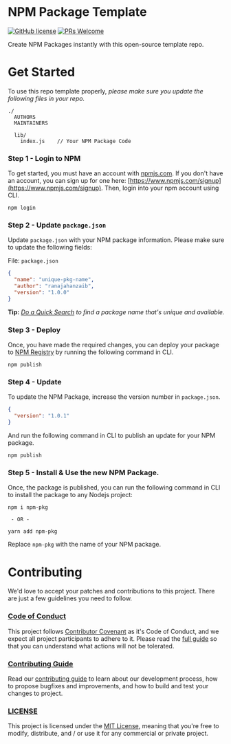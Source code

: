 # NPM Package Template

[![GitHub license](https://img.shields.io/badge/license-MIT-blue.svg)](./LICENSE) [![PRs Welcome](https://img.shields.io/badge/PRs-welcome-brightgreen.svg)](./CONTRIBUTING.md)

Create NPM Packages instantly with this open-source template repo.

# Get Started

To use this repo template properly, _please make sure you update the following files in your repo._

```
./
  AUTHORS
  MAINTAINERS

  lib/
    index.js    // Your NPM Package Code
```

### **Step 1** - Login to NPM

To get started, you must have an account with [npmjs.com](https://www.npmjs.com/). If you don't have an account, you can sign up for one here: [https://www.npmjs.com/signup](https://www.npmjs.com/signup). Then, login into your npm account using CLI.

```shell
npm login
```

### **Step 2** - Update `package.json`

Update `package.json` with your NPM package information. Please make sure to update the following fields:

File: `package.json`

```json
{
  "name": "unique-pkg-name",
  "author": "ranajahanzaib",
  "version": "1.0.0"
}
```

**Tip:** _[Do a Quick Search](https://www.npmjs.com/search?q=isMyUniquePkgNameAvailable) to find a package name that's unique and available._

### **Step 3** - Deploy

Once, you have made the required changes, you can deploy your package to [NPM Registry](https://www.npmjs.com/) by running the following command in CLI.

```shell
npm publish
```

### **Step 4** - Update

To update the NPM Package, increase the version number in `package.json`.

```json
{
  "version": "1.0.1"
}
```

And run the following command in CLI to publish an update for your NPM package.

```shell
npm publish
```

### **Step 5** - Install & Use the new NPM Package.

Once, the package is published, you can run the following command in CLI to install the package to any Nodejs project:

```shell
npm i npm-pkg

 - OR -

yarn add npm-pkg
```

Replace `npm-pkg` with the name of your NPM package.

# Contributing

We'd love to accept your patches and contributions to this project. There are just a few guidelines you need to follow.

### [Code of Conduct](./CODE_OF_CONDUCT.md)

This project follows [Contributor Covenant](https://www.contributor-covenant.org/)
as it's Code of Conduct, and we expect all project participants to adhere to it.
Please read the [full guide](./CODE_OF_CONDUCT.md) so that you can understand
what actions will not be tolerated.

### [Contributing Guide](./CONTRIBUTING.md)

Read our [contributing guide](./CONTRIBUTING.md) to learn about our development process, how to propose bugfixes and improvements, and how to build and test your changes to project.

### [LICENSE](./LICENSE)

This project is licensed under the [MIT License](./LICENSE), meaning that you're free to modify, distribute, and / or use it for any commercial or private project.
